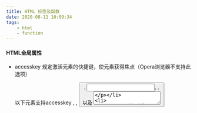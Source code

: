 ```yaml
---
title: HTML 标签及函数
date: 2020-08-11 10:09:34
tags:
    - html
    - function
---
```


#### HTML全局属性

  * accesskey 规定激活元素的快捷键，使元素获得焦点（Opera浏览器不支持此选项）

    以下元素支持accesskey <a>, <area>, <button>, <input>, <label>, <legend> 以及 <textarea>

  * contenteditable 规定元素内容是否可编辑，如果元素未设置contenteditable 属性，那么元素将会从其父元素继承该属性

    `contenteditable = true | false`
  
  * contextmenu 规定 <div> 元素的上下文菜单。上下文菜单会在用户右键点击元素时出现，contextmenu 属性的值是要打开的 <menu> 元素的 id，**目前只有fireFox支持**

    ~~~html
      <div contextmenu="mymenu">
        <menu type="context" id="mymenu">
          <menuitem label="Refresh"></menuitem>
          <menuitem label="Twitter"></menuitem>
        </menu>
      </div>
    ~~~
    <!-- more -->

  * data-* 用来嵌入自定义数据，赋予我们在所有 HTML 元素上嵌入自定义 data 属性的能力，属性名不应该包含任何大写字母，并且在前缀 "data-" 之后必须有至少一个字符

  * dir 属性规定元素内容的文本方向 `ltr`: 从左到右 `rtl`: 从右到左

    *dir属性在以下标签中无效<base>, <br>, <frame>, <frameset>, <hr>, <iframe>, <param> 以及 <script>*

  * draggable 规定元素是否可拖拽 `true|false|auto`

    *在使用时要和函数连用`ondragstart`,`ondragover`,`ondrop`*

    ~~~html
      <!DOCTYPE html>
      <html lang="en">
      <head>
        <meta charset="UTF-8">
        <meta name="viewport" content="width=device-width, initial-scale=1.0">
        <title>Document</title>
        <style>
          html,body{
            width: 100%;
            height: 100%;
          }
          #div{
            position: absolute;
            top: 200px;
            border: 1px solid rebeccapurple;
            height: 20px;
            width: 100px;
          }
        </style>
      </head>
      <body >
        <div id="div" ondrop="drop(event)" ondragover="allowDrop(event)"></div>
        <p id="drag" draggable="true" dropzone="link" ondragstart="drag(event)">3242342342</p>
        <script>
          function drag(e) {
            console.log(e)
            e.dataTransfer.setData('Text', e.target.id)
          }
          function drop(e) {
            var data = e.dataTransfer.getData("Text");
            e.target.appendChild(document.getElementById(data));
            e.preventDefault();
          }
          function allowDrop(e) {
            e.preventDefault();
          }
        </script>
      </body>
      </html>
    ~~~

    *在与contenteditable连用时不起作用*

  * dropzone 拖动数据会产生被拖动数据的副本
      
    * `copy`	拖动数据会产生被拖动数据的副本。
    * `move`	拖动数据会导致被拖动数据被移动到新位置。
    * `link`	拖动数据会产生指向原始数据的链接。
    
    *暂无浏览器支持*

  * hidden 规定元素是否显示 是布尔属性 hidden属性可以用于防止用户查看元素，知道匹配某些条件

    *在 XHTML 中，属性简写是禁止的，hidden 属性必须定义为 <element hidden="hidden">*

  * lang 规定了元素内容的语言 `zh,en`

    *lang 属性在以下标签中无效：<base>, <br>, <frame>, <frameset>, <hr>, <iframe>, <param> 以及 <script>。*

  * spellcheck 规定是否对元素进行拼写和语法检查

    * input 元素中的文本值（非密码）
    * <textarea> 元素中的文本
    * 可编辑元素中的文本

  * tabindex 规定元素的 tab 键控制次序（当 tab 键用于导航时）

    *以下元素支持 tabindex 属性：<a>, <area>, <button>, <input>, <object>, <select> 以及 <textarea>,几乎所有浏览器均 tabindex 属性，除了 Safari*

  * translate 规定不应翻译某些元素

    *所有主流浏览器都无法正确地支持 translate 属性,请使用 class="notranslate" 替代*

#### HTML事件属性

  * **Window 事件属性**  针对 window 对象触发的事件（应用到 <body> 标签）

    onload  页面结束加载之后触发

    onresize  浏览器窗口被调整大小时触发

    onunload  一旦页面已下载时触发（或者浏览器窗口已被关闭）

  * **Form 事件** 由 HTML 表单内的动作触发的事件（应用到几乎所有 HTML 元素，但最常用在 form 元素中）

    onblur  元素失去焦点时运行的脚本

    onchange  元素值被改变时运行的脚本

    onfocus  当元素获得焦点时运行的脚本

    onselect  在元素中文本被选中后触发

    onsubmit  在提交表单时触发

  * **keyboard 事件**

    onkeyup 用户释放按键时触发

    onkeydown 用户按下按键时触发

    onkeypress 用户敲击按钮时触发

  * **mouse 事件**

    onclick  元素发生鼠标点击时触发

    ondbclick  元素发生鼠标双击时触发

    ondrag, ondragend, ondragstart ondrop, ondragenter, ondragerleave, ondragover  元素拖拽时触发

    onmousedown  按下鼠标按钮时触发

    onmouseup  释放鼠标按钮时触发

    onmousemove  鼠标指针移动到元素上触发

    onmouseover  鼠标指针移出到元素上触发

    onmousewheel  鼠标滚轮正在滚动时运行的脚本

    onscroll  当元素滚动条被滚动时运行的脚本

  * **Media 事件**

    onabort  在退出时运行的脚本

    oncanplay  当文件就绪可以开始播放时运行的脚本(缓冲已足够开始时)

    onwaiting  当媒介已停止播放单打算继续播放时

#### 标签

  * base 标签

    <base href="http://www.baidu.com/static/">

    <base> 标签为页面上所有链接规定默认地址和默认目标，在通常情况下浏览器会从单签文档的url中提取响应的元素来填写URL中的空白，但是<base>标签可以改变着一点，浏览器随后将不再使用当前文档的url，而是使用指定的基本url，包括<a>,<img>,<link>,<form>标签中的URL

    **<base>标签必须位于head元素内部**

  * basefont 标签

    <basefont color="red" size="5"> 

    规定页面上默认字体颜色和字号, *主流浏览器暂不支持此标签*

  * blockquote 标签

   <blockquote> 标签定义块引用， 标签中的所有文本都会从常规文本中分离出去，经常左右两边有间距，而且有时会使用斜体，也就是说块引用拥有自己的空间

   把页面作为 strict XHTML 进行验证，那么 <blockquote> 元素必须包含块级元素

  * datalist 标签

    datalist 描述了input 标签的可能值

    ~~~html
      <input id="myCar" list="cars">
      <datalist id=cars>
        <option value="BMW">
        <option value="FORD">
        <option value="VOLVO">
      </datalist>  
    ~~~

    datalist 标签标签定义选项列表，与input元素配合使用，定义input可能的值，datalist及其元素不会被显示出来，仅仅是合法输入值列表， 用input的list属性来绑定datalist

  * del 删除线

  * details 标签

    用于描述文档或者文档某个部分的细节

    ~~~html
      <details>
        <summary>Copyright 2011.</summary>
        <p>All pages and graphics on this web site are the property of W3School.</p>
      </details>
    ~~~

    *目前只有 Chrome 支持 <details> 标签。*

  * dialog 标签 

    dialog 标签定义对话框或窗口是HTML5的新标签

  * embed 标签
  
    <embed> 标签定义嵌入的内容，比如插件。

    ~~~js
      <embed src="helloworld.swf" type="MIME_type" />
    ~~~

  * fieldset 标签

    ~~~html
      <form>
        <fieldset>
          <legend>health information</legend>
          height: <input type="text" />
          weight: <input type="text" />
        </fieldset>
      </form>
    ~~~

    <fieldset> 元素可将表单内的相关元素分组，将表单内容的一部分打包，生成一组相关表单的字段

    <legend> 标签为 <fieldset> 元素定义标题。

  * figcaption 标签

    用作文档中插图的图像，带有一个标题

    ~~~html
      <figure>
        <figcaption>黄浦江上的的卢浦大桥</figcaption>
        <img src="shanghai_lupu_bridge.jpg" width="350" height="234" />
      </figure>
    ~~~

    <figcaption> 标签定义 figure 元素的标题,应该被置于 "figure" 元素的第一个或最后一个子元素的位置

  * frame 标签

    ~~~html
      <frameset cols="25%,50%,25%">
        <frame src="frame_a.htm" />
        <frame src="frame_b.htm" />
        <frame src="frame_c.htm" />
      </frameset>
    ~~~

    <frame> 标签定义 frameset 中的一个特定的窗口

  * frameset 标签

    frameset 元素可定义一个框架集。它被用来组织多个窗口（框架）。每个框架存有独立的文档

    * cols 定义框架集中列的数目和尺寸
    * rows 定义框架集中行的数目和尺寸

  * iframe 标签

    iframe 元素会创建包含另外一个文档的内联框架（即行内框架）

    * frameborder 规定是否显示框架周围的边框
    * height 规定iframe的高度
    * width 定义 iframe 的宽度
    * marginheight 定义 iframe 的顶部和底部的边距
    * marginwidth 定义 iframe 的左侧和右侧的边距
    * name 规定 iframe 的名称
    * scrolling `yes/no/auto` 规定是否在 iframe 中显示滚动条
    * src 规定在 iframe 中显示的文档的 URL

  * **img** 标签
    
    * alt 规定图像的替代文本
    * src 规定显示图像的 URL
    * height 定义图像的高度
    * width 设置图像的宽度
    * ismap 将图像定义为服务器端图像映射
    * usemap 将图像定义为客户器端图像映射

  * **input** 标签

    * accept 规定通过文件上传来提交的文件的类型
    * alt 定义图像输入的替代文本
    * autocomplete `on/off` 规定是否使用输入字段的自动完成功能
    * autofocus 规定输入字段在页面加载时是否获得焦点，（不适用于 type="hidden"）
    * checked 规定此 input 元素首次加载时应当被选中
    * disabled 当 input 元素加载时禁用此元素
    * form 规定输入字段所属的一个或多个表单
    * list 引用包含输入字段的预定义选项的 datalist
    * max 规定输入字段的最大值
    * min 规定输入字段的最小值
    * maxlength 规定输入字段中的字符的最大长度
    * multiple 如果使用该属性，则允许一个以上的值
    * name 定义 input 元素的名称
    * pattern 规定输入字段的值的模式或格式，通常用于表单输入内容验证是否规则
    * placeholder 规定帮助用户填写输入字段的提示
    * readonly 规定输入字段为只读
    * required 指示输入字段的值是必需的
    * size 定义输入字段的宽度
    * src 定义以提交按钮形式显示的图像的 URL
    * type `button/checkbox/file/hidden/image/password/radio/reset/submit/text/tel/email/teatarea/radio` 规定 input 元素的类型
  
  * keygen 标签

    ~~~html
      <form action="demo_keygen.asp" method="get">
        Username: <input type="text" name="usr_name" />
        Encryption: <keygen name="security" />
        <input type="submit" />
      </form>
    ~~~

    <keygen> 标签规定用于表单的密钥对生成器字段。当提交表单时，私钥存储在本地，公钥发送到服务器

  * **link** 标签

    <link> 标签定义文档与外部资源的关系

    * href 规定被链接文档的位置
    * rel  `alternate/author/elp/icon/licence/next/pingback/prefetch/prev/search/sidebar/stylesheet/tag`  规定当前文档与被链接文档之间的关系
    * type 规定被链接文档的 MIME 类型

  * map 标签

    ~~~html
      <map name="planetmap" id="planetmap">
        <area shape="circle" coords="180,139,14" href ="venus.html" alt="Venus" />
        <area shape="circle" coords="129,161,10" href ="mercur.html" alt="Mercury" />
        <area shape="rect" coords="0,0,110,260" href ="sun.html" alt="Sun" />
      </map>
    ~~~

    定义一个客户端图像映射。图像映射（image-map）指带有可点击区域的一幅图像。

    `area` 元素永远嵌套在 `map` 元素内部。`area` 元素可定义图像映射中的区域

  * mark 标签

    <mark> 标签定义带有记号的文本。请在需要突出显示文本时使用 <m> 标签

  * meta 标签

    <meta> 元素可提供有关页面的元信息（meta-information），比如针对搜索引擎和更新频度的描述和关键词,<meta> 标签位于文档的头部，不包含任何内容。<meta> 标签的属性定义了与文档相关联的名称/值对

    * content 定义与 http-equiv 或 name 属性相关的元信息
    * http-equiv `content-type/expires/refresh/set-cookie`  把 content 属性关联到 HTTP 头部
    * name 	`author/description/keywords/generator/revised/others` 把 content 属性关联到一个名称
    * scheme 定义用于翻译 content 属性值的格式
  
  * meter 标签

    使用meter 元素来度量给定范围内的数据

    ~~~html
      <meter value="3" min="0" max="10">十分之三</meter>
    ~~~

    <meter> 标签定义已知范围或分数值内的标量测量。也被称为 gauge（尺度）
  
  * object 标签

    向 HTML 代码添加一个对象
    ~~~html
      <object classid="clsid:F08DF954-8592-11D1-B16A-00C0F0283628" id="Slider1" width="100" height="50">
        <param name="BorderStyle" value="1" />
        <param name="MousePointer" value="0" />
        <param name="Enabled" value="1" />
        <param name="Min" value="0" />
        <param name="Max" value="10" />
      </object>
    ~~~